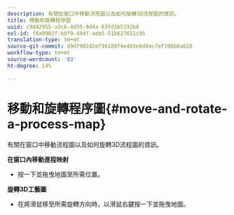 ```yaml
---
description: 有關在窗口中移動流程圖以及如何旋轉3D流程圖的資訊。
title: 移動和旋轉程序圖
uuid: c9d42955-a3c6-4d35-9d4a-83fd3b5332b8
exl-id: f8a0902f-b0f9-494f-aeb5-51b627651c95
translation-type: tm+mt
source-git-commit: d9df90242ef96188f4e4b5e6d04cfef196b0a628
workflow-type: tm+mt
source-wordcount: '83'
ht-degree: 14%

---
```


# 移動和旋轉程序圖{#move-and-rotate-a-process-map}

有關在窗口中移動流程圖以及如何旋轉3D流程圖的資訊。

**在窗口內移動進程映射**

* 按一下並拖曳地圖至所需位置。

**旋轉3D工藝圖**

* 在將滑鼠移至所需旋轉方向時，以滑鼠右鍵按一下並拖曳地圖。
